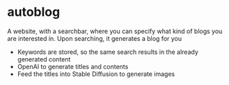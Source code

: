 # autoblog

A website, with a searchbar, where you can specify what kind of blogs you are interested in.
Upon searching, it generates a blog for you
- Keywords are stored, so the same search results in the already generated content
- OpenAI to generate titles and contents
- Feed the titles into Stable Diffusion to generate images

